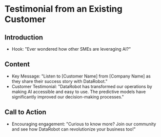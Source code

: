 # Testimonial from an Existing Customer

## Introduction
- Hook: "Ever wondered how other SMEs are leveraging AI?"

## Content
- Key Message: "Listen to [Customer Name] from [Company Name] as they share their success story with DataRobot."
- Customer Testimonial: "DataRobot has transformed our operations by making AI accessible and easy to use. The predictive models have significantly improved our decision-making processes."

## Call to Action
- Encouraging engagement: "Curious to know more? Join our community and see how DataRobot can revolutionize your business too!"
